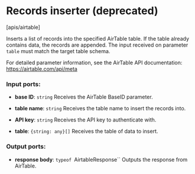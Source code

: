 # Records inserter (deprecated)

[apis/airtable]

Inserts a list of records into the specified AirTable table.
If the table already contains data, the records are appended.
The input received on parameter `table` must match the target table schema.

For detailed parameter information, see the AirTable API documentation:
https://airtable.com/api/meta

### Input ports:

* __base ID__: `string`
    Receives the AirTable BaseID parameter.



* __table name__: `string`
    Receives the table name to insert the records into.



* __API key__: `string`
    Receives the API key to authenticate with.



* __table__: `{string: any}[]`
    Receives the table of data to insert.



### Output ports:

* __response body__: `typeof `AirtableResponse``
    Outputs the response from AirTable.



